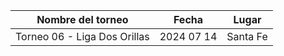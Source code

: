 |      Nombre del torneo       |   Fecha    |  Lugar   |
|:----------------------------:|:----------:|:--------:|
| Torneo 06 - Liga Dos Orillas | 2024 07 14 | Santa Fe |